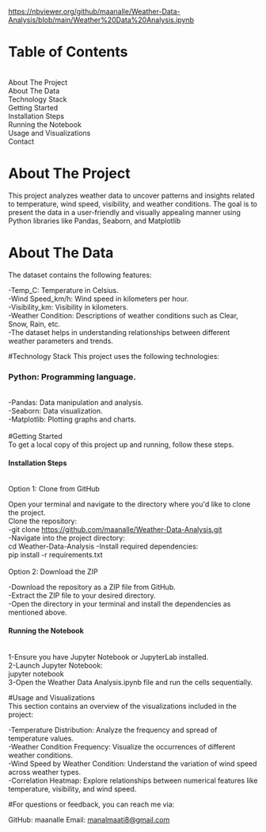 https://nbviewer.org/github/maanalle/Weather-Data-Analysis/blob/main/Weather%20Data%20Analysis.ipynb

<h1>Table of Contents</h1><br>
About The Project<br>
About The Data<br>
Technology Stack<br>
Getting Started<br>
Installation Steps<br>
Running the Notebook<br>
Usage and Visualizations<br>
Contact<br>


# About The Project
This project analyzes weather data to uncover patterns and insights related to temperature, wind speed, visibility, and weather conditions. The goal is to present the data in a user-friendly and visually appealing manner using Python libraries like Pandas, Seaborn, and Matplotlib

# About The Data
The dataset contains the following features:<br>

-Temp_C: Temperature in Celsius.<br>
-Wind Speed_km/h: Wind speed in kilometers per hour.<br>
-Visibility_km: Visibility in kilometers.<br>
-Weather Condition: Descriptions of weather conditions such as Clear, Snow, Rain, etc.<br>
-The dataset helps in understanding relationships between different weather parameters and trends.<br>

#Technology Stack
This project uses the following technologies:<br>

<h3>Python: Programming language.</h3><br>
-Pandas: Data manipulation and analysis.<br>
-Seaborn: Data visualization.<br>
-Matplotlib: Plotting graphs and charts.<br>
<br>
#Getting Started<br>
To get a local copy of this project up and running, follow these steps.<br>

<h4>Installation Steps</h4><br>
Option 1: Clone from GitHub<br>

Open your terminal and navigate to the directory where you'd like to clone the project.<br>
Clone the repository:<br>
-git clone https://github.com/maanalle/Weather-Data-Analysis.git  <br>
-Navigate into the project directory:<br>cd Weather-Data-Analysis
-Install required dependencies:<br>pip install -r requirements.txt  <br>
<br>
Option 2: Download the ZIP<br>

-Download the repository as a ZIP file from GitHub.<br>
-Extract the ZIP file to your desired directory.<br>
-Open the directory in your terminal and install the dependencies as mentioned above.<br>

<h4>Running the Notebook</h4><br>
1-Ensure you have Jupyter Notebook or JupyterLab installed.<br>
2-Launch Jupyter Notebook:<br>jupyter notebook<br>
3-Open the Weather Data Analysis.ipynb file and run the cells sequentially.<br>

#Usage and Visualizations<br>
This section contains an overview of the visualizations included in the project:<br>

-Temperature Distribution: Analyze the frequency and spread of temperature values.<br>
-Weather Condition Frequency: Visualize the occurrences of different weather conditions.<br>
-Wind Speed by Weather Condition: Understand the variation of wind speed across weather types.<br>
-Correlation Heatmap: Explore relationships between numerical features like temperature, visibility, and wind speed.<br>

#For questions or feedback, you can reach me via:<br>

GitHub: maanalle
Email: manalmaati8@gmail.com
